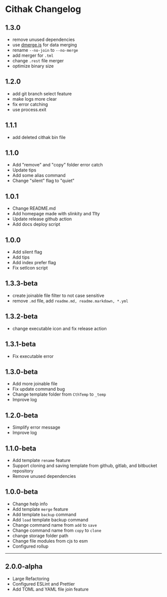 # Cithak Changelog

## 1.3.0

- remove unused dependencies
- use [dmerge.js](https://www.npmjs.com/package/dmergejs) for data merging
- rename `--no-join` to `--no-merge`
- add merger for `.tml`
- change `.rest` file merger
- optimize binary size

## 1.2.0

- add git branch select feature
- make logs more clear
- fix error catching
- use process.exit

## 1.1.1

- add deleted cithak bin file

## 1.1.0

- Add "remove" and "copy" folder error catch
- Update tips
- Add some alias command
- Change "silent" flag to "quiet"

## 1.0.1

- Change README.md
- Add homepage made with slinkity and 11ty
- Update release github action
- Add docs deploy script

## 1.0.0

- Add silent flag
- Add tips
- Add index prefer flag
- Fix setIcon script

## 1.3.3-beta

- create joinable file filter to not case sensitive
- remove `.md` file, add `readme.md, readme.markdown, *.yml`

## 1.3.2-beta

- change executable icon and fix release action

## 1.3.1-beta

- Fix executable error

## 1.3.0-beta

- Add more joinable file
- Fix update command bug
- Change template folder from `CthTemp` to `_temp`
- Improve log

## 1.2.0-beta

- Simplify error message
- Improve log

## 1.1.0-beta

- Add template `rename` feature
- Support cloning and saving template from github, gitlab, and bitbucket repository
- Remove unused dependencies

## 1.0.0-beta

- Change help info
- Add template `merge` feature
- Add template `backup` command
- Add `load` template backup command
- Change command name from `add` to `save`
- Change command name from `copy` to `clone`
- change storage folder path
- Change file modules from cjs to esm
- Configured rollup

---

## 2.0.0-alpha

- Large Refactoring
- Configured ESLint and Prettier
- Add TOML and YAML file join feature

